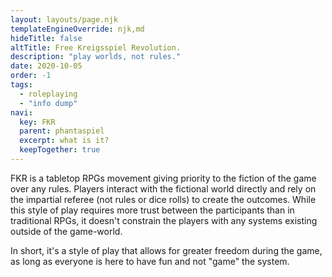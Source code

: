 ```yaml
---
layout: layouts/page.njk
templateEngineOverride: njk,md
hideTitle: false
altTitle: Free Kreigsspiel Revolution.
description: "play worlds, not rules."
date: 2020-10-05
order: -1
tags: 
  - roleplaying
  - "info dump"
navi:
  key: FKR
  parent: phantaspiel
  excerpt: what is it?
  keepTogether: true
---
```


FKR is a tabletop RPGs movement giving priority to the fiction of the game over any rules. Players interact with the fictional world directly and rely on the impartial referee (not rules or dice rolls) to create the outcomes. While this style of play requires more trust between the participants than in traditional RPGs, it doesn't constrain the players with any systems existing outside of the game-world. 

In short, it's a style of play that allows for greater freedom during the game, as long as everyone is here to have fun and not "game" the system. 